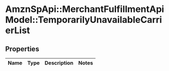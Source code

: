 # AmznSpApi::MerchantFulfillmentApiModel::TemporarilyUnavailableCarrierList

## Properties
Name | Type | Description | Notes
------------ | ------------- | ------------- | -------------

